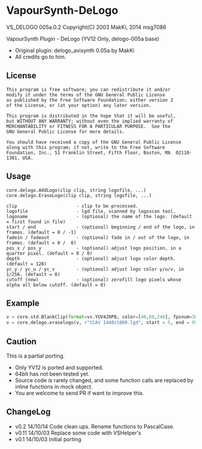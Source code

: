 # VapourSynth-DeLogo

VS_DELOGO 005a.0.2 Copyright(C) 2003 MakKi, 2014 msg7086

VapourSynth Plugin - DeLogo (YV12 Only, delogo-005a base)

- Original plugin: delogo_avisynth 0.05a by MakKi
- All credits go to him.

## License 

    This program is free software; you can redistribute it and/or
    modify it under the terms of the GNU General Public License
    as published by the Free Software Foundation; either version 2
    of the License, or (at your option) any later version.

    This program is distributed in the hope that it will be useful,
    but WITHOUT ANY WARRANTY; without even the implied warranty of
    MERCHANTABILITY or FITNESS FOR A PARTICULAR PURPOSE.  See the
    GNU General Public License for more details.

    You should have received a copy of the GNU General Public License
    along with this program; if not, write to the Free Software
    Foundation, Inc., 51 Franklin Street, Fifth Floor, Boston, MA  02110-1301, USA.

## Usage

    core.delogo.AddLogo(clip clip, string logofile, ...)
    core.delogo.EraseLogo(clip clip, string logofile, ...)

    clip                      - clip to be processed.
    logofile                  - lgd file, scanned by logoscan tool.
    logoname                  - (optional) the name of the logo. (default = first found in file)
    start / end               - (optional) beginning / end of the logo, in frames. (default = 0 / -1)
    fadein / fadeout          - (optional) fade in / out of the logo, in frames. (default = 0 /  0)
    pos_x / pos_y             - (optional) adjust logo position, in a quarter pixel. (default = 0 / 0)
    depth                     - (optional) adjust logo color depth. (default = 128)
    yc_y / yc_u / yc_v        - (optional) adjust logo color y/u/v, in 1/256. (default = 0)
    cutoff (new)              - (optional) zerofill logo pixels whose alpha all below cutoff. (default = 0)

## Example

```python
v = core.std.BlankClip(format=vs.YUV420P8, color=[40,60,240], fpsnum=30000, fpsden=1001)
v = core.delogo.eraselogo(v, r"CCAV 1440x1080.lgd", start = 5, end = 95, fadein = 10, fadeout = 10)
```

## Caution

This is a partial porting.

- Only YV12 is ported and supported.
- 64bit has not been tested yet.
- Source code is rarely changed, and some function calls are replaced by inline functions in mock object.
- You are welcome to send PR if want to improve this.

## ChangeLog

- v0.2  14/10/14 Code clean ups. Rename functions to PascalCase.
- v0.11 14/10/03 Replace some code with VSHelper's
- v0.1  14/10/03 Initial porting